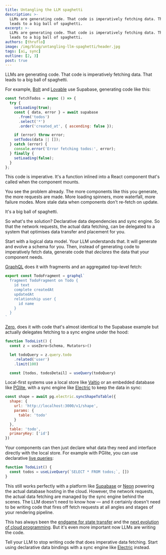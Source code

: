 ```yaml
---
title: Untangling the LLM spaghetti
description: >-
  LLMs are generating code. That code is imperatively fetching data. That
  leads to a big ball of spaghetti.
excerpt: >-
  LLMs are generating code. That code is imperatively fetching data. That
  leads to a big ball of spaghetti.
authors: [thruflo]
image: /img/blog/untangling-llm-spaghetti/header.jpg
tags: [ai, sync]
outline: [2, 3]
post: true
---
```


LLMs are generating code. That code is imperatively fetching data. That leads to a big ball of spaghetti.

For example, [Bolt](https://bolt.new) and [Lovable](http://lovable.dev) use Supabase, generating code like this:

```js
const fetchTodos = async () => {
  try {
    setLoading(true);
    const { data, error } = await supabase
      .from('todos')
      .select('*')
      .order('created_at', { ascending: false });

    if (error) throw error;
    setTodos(data || []);
  } catch (error) {
    console.error('Error fetching todos:', error);
  } finally {
    setLoading(false);
  }
};
```

This code is imperative. It's a function inlined into a React component that's called when the component mounts.

You see the problem already. The more components like this you generate, the more requests are made. More loading spinners, more waterfall, more failure modes. More stale data when components don't re-fetch on update.

It's a big ball of spaghetti.

So what's the solution? Declarative data dependencies and sync engine. So that the network requests, the actual data fetching, can be delegated to a system that optimises data transfer and placement for you.

Start with a logical data model. Your LLM understands that. It will generate and evolve a schema for you. Then, instead of generating code to imperatively fetch data, generate code that *declares* the data that your component needs.

[GraphQL](https://relay.dev/docs/tutorial/fragments-1/) does it with fragments and an aggregated top-level fetch:

```js
export const TodoFragment = graphql`
  fragment TodoFragment on Todo {
    id text
    complete createdAt
    updatedAt
    relationship user {
      id name
    }
  }
`
```

[Zero](https://zero.rocicorp.dev/docs/reading-data), does it with code that's almost identical to the Supabase example but actually delegates fetching to a sync engine under the hood:

```js
function TodoList() {
  const z = useZero<Schema, Mutators>()

  let todoQuery = z.query.todo
    .related('user')
    .limit(100)

  const [todos, todosDetail] = useQuery(todoQuery)
```

Local-first systems use a local store like [Valtio](https://valtio.dev) or an embedded database like [PGlite](https://pglite.dev), with a sync engine like [Electric](/) to keep the data in sync:

```js
const shape = await pg.electric.syncShapeToTable({
  shape: {
    url: 'http://localhost:3000/v1/shape',
    params: {
      table: 'todo'
    }
  },
  table: 'todo',
  primaryKey: ['id']
})
```

Your components can then just declare what data they need and interface directly with the local store. For example with PGlite, you can use declarative [live queries](https://pglite.dev/docs/framework-hooks/react#uselivequery):

```js
function TodoList() {
  const todos = useLiveQuery(`SELECT * FROM todos;`, [])
}
```

This still works perfectly with a platform like [Supabase](/docs/integrations/supabase) or [Neon](/docs/integrations/neon) powering the actual database hosting in the cloud. However, the network requests, the actual data fetching are managed by the sync engine behind the scenes. The LLM doesn't need to know how &mdash; and it certainly doesn't need to be writing code that fires off fetch requests at all angles and stages of your rendering pipeline.

This has always been the [endgame for state transfer](/blog/2022/12/16/evolution-state-transfer) and the [next evolution of cloud programming](https://www.cidrdb.org/cidr2021/papers/cidr2021_paper16.pdf). But it's even more important now LLMs are writing the code.

Tell your LLM to stop writing code that does imperative data fetching. Start using declarative data bindings with a sync engine like [Electric](/) instead.